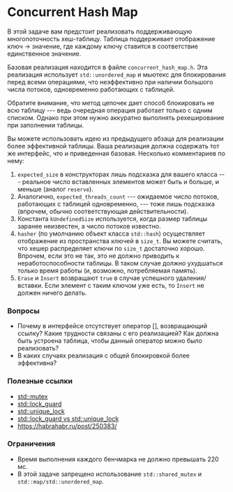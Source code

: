 # Concurrent Hash Map

В этой задаче вам предстоит реализовать поддерживающую многопоточность хеш-таблицу.
Таблица поддерживает отображение ключ -> значение, где каждому ключу ставится в
соответствие единственное значение.

Базовая реализация находится в файле `concurrent_hash_map.h`. Эта реализация использует
`std::unordered_map` и мьютекс для блокирования перед всеми операциями, что неэффективно
при наличии большого числа потоков, одновременно работающих с таблицей.

Обратите внимание, что метод цепочек дает способ блокировать не всю таблицу --- ведь очередная операция
работает только с одним списком. Однако при этом нужно аккуратно выполнять рехеширование при
заполнении таблицы.

Вы можете использовать идею из предыдущего абзаца для реализации более эффективной таблицы.
Ваша реализация должна содержать тот же интерфейс, что и приведенная базовая. Несколько комментариев по нему:

1. `expected_size` в конструкторах лишь подсказка для вашего класса --- реальное число вставленных элементов
может быть и больше, и меньше (аналог `reserve`).
2. Аналогично, `expected_threads_count` --- ожидаемое число потоков, работающих с таблицей одновременно, ---
тоже лишь подсказка (впрочем, обычно соответствующая действительности).
3. Константа `kUndefinedSize` используется, когда размер таблицы заранее неизвестен, а число потоков известно.
4. `hasher` (по умолчанию объект класса `std::hash`) осуществляет отображение из пространства ключей в `size_t`.
Вы можете считать, что хешер распределяет ключи по `size_t` достаточно хорошо. Впрочем, если это не так, это не
должно приводить к неработоспособности таблицы. В таком случае должно ухудшаться только время работы (и, возможно, потребляемая память).
5. `Erase` и `Insert` возвращают `true` в случае успешного удаления/вставки. Если элемент с таким ключом уже есть, то `Insert` не должен ничего
делать.

### Вопросы

* Почему в интерфейсе отсутствует оператор \[\], возвращающий ссылку? Какие трудности связаны с его реализацией? Как должна быть устроена таблица,
чтобы данный оператор можно было реализовать?
* В каких случаях реализация с общей блокировкой более эффективна?

### Полезные ссылки
* [std::mutex](https://en.cppreference.com/w/cpp/thread/mutex)
* [std::lock_guard](https://en.cppreference.com/w/cpp/thread/lock_guard)
* [std::unique_lock](https://en.cppreference.com/w/cpp/thread/unique_lock)
* [std::lock_guard vs std::unique_lock](https://stackoverflow.com/questions/20516773/stdunique-lockstdmutex-or-stdlock-guardstdmutex)
* https://habrahabr.ru/post/250383/

### Ограничения
* Время выполнения каждого бенчмарка не должно превышать 220 мс.
* В этой задаче запрещено использование `std::shared_mutex` и `std::map/std::unordered_map`.
